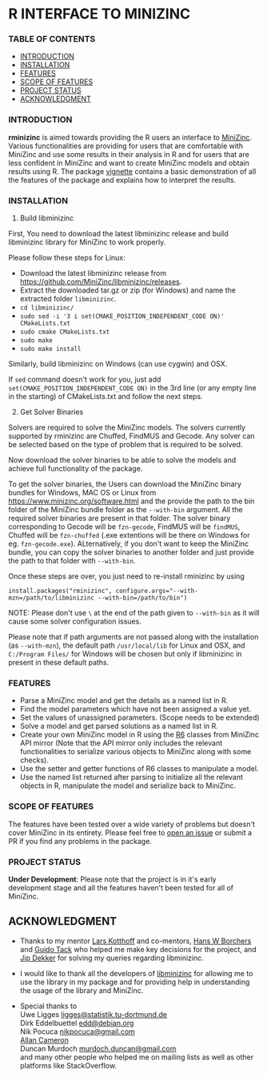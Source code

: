 # R INTERFACE TO MINIZINC


### TABLE OF CONTENTS

* [INTRODUCTION](#INTRODUCTION)
* [INSTALLATION](#INSTALLATION)
* [FEATURES](#FEATURES)
* [SCOPE OF FEATURES](#SCOPE-OF-FEATURES)
* [PROJECT STATUS](#PROJECT-STATUS)
* [ACKNOWLEDGMENT](#ACKNOWLEDGMENT)

### INTRODUCTION

**rminizinc** is aimed towards providing the R users an interface to [MiniZinc](https://www.minizinc.org/). Various functionalities are providing for users that are comfortable with MiniZinc and use some results in their analysis in R and for users that are less confident in MiniZinc and want to create MiniZinc models and obtain results using R. The package [vignette](https://github.com/acharaakshit/RMiniZinc/blob/master/vignettes/R_MiniZinc.Rmd) contains a basic demonstration of all the features of the package and explains how to interpret the results.

### INSTALLATION

1) Build libminizinc  

First, You need to download the latest libminizinc release and build libminizinc library for MiniZinc to work properly.  

Please follow these steps for Linux:  

*  Download the latest libminizinc release from https://github.com/MiniZinc/libminizinc/releases.
*  Extract the downloaded tar.gz or zip (for Windows) and name the extracted folder `libminizinc`.
* `cd libminizinc/`  
* `sudo sed -i '3 i set(CMAKE_POSITION_INDEPENDENT_CODE ON)' CMakeLists.txt`  
* `sudo cmake CMakeLists.txt`  
* `sudo make`  
* `sudo make install`  

Similarly, build libminizinc on Windows (can use cygwin) and OSX.

If `sed` command doesn't work for you, just add `set(CMAKE_POSITION_INDEPENDENT_CODE ON)` in the 3rd line (or any empty line in the starting) of CMakeLists.txt and follow the next steps.

2) Get Solver Binaries

Solvers are required to solve the MiniZinc models. The solvers currently  supported by rminizinc are Chuffed, FindMUS and Gecode. Any solver can be selected based on the type of problem that is required to be solved.

Now download the solver binaries to be able to solve the models and achieve full functionality of the package.

To get the solver binaries, the Users can download the MiniZinc binary bundles for Windows, MAC OS or Linux from https://www.minizinc.org/software.html and the provide the path to the bin folder of the MiniZinc bundle folder as the `--with-bin` argument. All the required solver binaries are present in that folder. The solver binary corresponding to Gecode will be `fzn-gecode`, FindMUS will be `findMUS`, Chuffed will be `fzn-chuffed` (.exe extentions will be there on Windows for eg. `fzn-gecode.exe`). ALternatively, if you don't want to keep the MiniZinc bundle, you can copy the solver binaries to another folder and just provide the path to that folder with `--with-bin`.

Once these steps are over, you just need to re-install rminizinc by using

`install.packages("rminizinc", configure.args="--with-mzn=/path/to/libminizinc --with-bin=/path/to/bin")`  

NOTE: Please don't use `\` at the end of the path given to `--with-bin` as it will cause some solver configuration issues.

Please note that if path arguments are not passed along with the installation (as `--with-mzn`), the default path `/usr/local/lib` for Linux and OSX, and `C:/Program Files/` for Windows  will be chosen but only if libminizinc in present in these default paths.

### FEATURES

  * Parse a MiniZinc model and get the details as a named list in R.
  * Find the model parameters which have not been assigned a value yet.
  * Set the values of unassigned parameters. (Scope needs to be extended)
  * Solve a model and get parsed solutions as a named list in R.
  * Create your own MiniZinc model in R using the [R6](https://adv-r.hadley.nz/r6.html) classes from MiniZinc API mirror (Note that the API mirror only includes the relevant functionalities to serialize various objects to MiniZinc along with some checks).
  * Use the setter and getter functions of R6 classes to manipulate a model.
  * Use the named list returned after parsing to initialize all the relevant objects in R, manipulate the model and serialize back to MiniZinc.

### SCOPE OF FEATURES

The features have been tested over a wide variety of problems but doesn't cover MiniZinc in its entirety. Please feel free to [open an issue](https://docs.github.com/en/enterprise/2.15/user/articles/creating-an-issue) or submit a PR if you find any problems in the package.

### PROJECT STATUS

**Under Development**: Please note that the project is in it's early development stage and all the features haven't been tested for all of MiniZinc.

## ACKNOWLEDGMENT

* Thanks to my mentor [Lars Kotthoff](https://github.com/larskotthoff) and co-mentors, [Hans W Borchers](https://github.com/hwborchers) and [Guido Tack](https://github.com/guidotack) who helped me make key decisions for the project, and [Jip Dekker](https://github.com/Dekker1) for solving my queries regarding libminizinc.

* I would like to thank all the developers of [libminizinc](https://github.com/MiniZinc/libminizinc)  for allowing me to use the library in my package and for providing help in understanding the usage of the library and MiniZinc.

* Special thanks to   
  Uwe Ligges <ligges@statistik.tu-dortmund.de>  
  Dirk Eddelbuettel <edd@debian.org>   
  Nik Pocuca <nikpocuca@gmail.com>  
  [Allan Cameron](https://github.com/AllanCameron)  
  Duncan Murdoch <murdoch.duncan@gmail.com>  
  and many other people who helped me on mailing lists as well as other platforms like StackOverflow.
